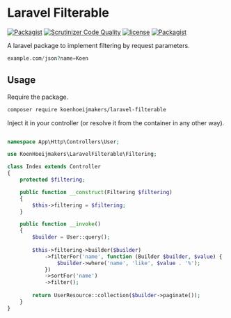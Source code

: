# Laravel Filterable
[![Packagist](https://img.shields.io/packagist/v/koenhoeijmakers/laravel-filterable.svg?colorB=brightgreen)](https://packagist.org/packages/koenhoeijmakers/laravel-filterable)
[![Scrutinizer Code Quality](https://scrutinizer-ci.com/g/koenhoeijmakers/laravel-filterable/badges/quality-score.png?b=master)](https://scrutinizer-ci.com/g/koenhoeijmakers/laravel-filterable/?branch=master)
[![license](https://img.shields.io/github/license/koenhoeijmakers/laravel-filterable.svg?colorB=brightgreen)](https://github.com/koenhoeijmakers/laravel-filterable)
[![Packagist](https://img.shields.io/packagist/dt/koenhoeijmakers/laravel-filterable.svg?colorB=brightgreen)](https://packagist.org/packages/koenhoeijmakers/laravel-filterable)

A laravel package to implement filtering by request parameters.
```php
example.com/json?name=Koen
```

## Usage
Require the package.
```sh
composer require koenhoeijmakers/laravel-filterable
```

Inject it in your controller (or resolve it from the container in any other way).
```php

namespace App\Http\Controllers\User;

use KoenHoeijmakers\LaravelFilterable\Filtering;

class Index extends Controller
{
    protected $filtering;

    public function __construct(Filtering $filtering)
    {
        $this->filtering = $filtering;
    }

    public function __invoke()
    {
        $builder = User::query();
        
        $this->filtering->builder($builder)
            ->filterFor('name', function (Builder $builder, $value) {
                $builder->where('name', 'like', $value . '%');
            })
            ->sortFor('name')
            ->filter();
    
        return UserResource::collection($builder->paginate());
    }
}
```
